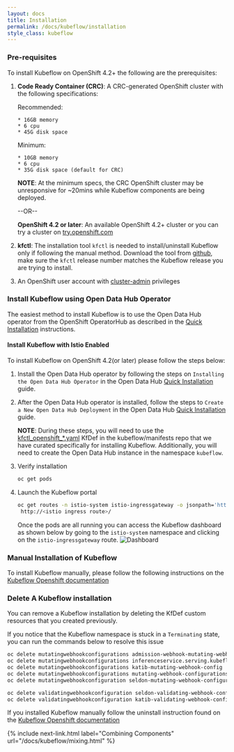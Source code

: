 ```yaml
---
layout: docs
title: Installation
permalink: /docs/kubeflow/installation
style_class: kubeflow
---
```


### Pre-requisites
To install Kubeflow on OpenShift 4.2+ the following are the prerequisites:
1. **Code Ready Container (CRC)**:  A CRC-generated OpenShift cluster with the following specifications:

   Recommended:
   ```
   * 16GB memory
   * 6 cpu
   * 45G disk space
   ```

   Minimum:
   ```
   * 10GB memory
   * 6 cpu
   * 35G disk space (default for CRC)
   ```

   **NOTE**: At the minimum specs, the CRC OpenShift cluster may be unresponsive for ~20mins while Kubeflow components are being deployed.

   --OR--

   **OpenShift 4.2 or later**: An available OpenShift 4.2+ cluster or you can try a cluster on [try.openshift.com](https://try.openshift.com)

1. **kfctl**: The installation tool `kfctl` is needed to install/uninstall Kubeflow only if following the manual method. Download the tool from [github](https://github.com/kubeflow/kubeflow/releases/), make sure the `kfctl` release number matches the Kubeflow release you are trying to install. 

1. An OpenShift user account with [cluster-admin](https://docs.openshift.com/container-platform/4.4/authentication/using-rbac.html#creating-cluster-admin_using-rbac) privileges

### Install Kubeflow using Open Data Hub Operator
The easiest method to install Kubeflow is to use the Open Data Hub operator from the OpenShift OperatorHub as described in the [Quick Installation](../getting-started/beta/quick-installation.md) instructions. 

#### Install Kubeflow with Istio Enabled

To install Kubeflow on OpenShift 4.2(or later) please follow the steps below:
1. Install the Open Data Hub operator by following the steps on `Installing the Open Data Hub Operator` in the Open Data Hub [Quick Installation](../getting-started/quick-installation.html#installing-the-open-data-hub-operator) guide.

1. After the Open Data Hub operator is installed, follow the steps to `Create a New Open Data Hub Deployment` in the Open Data Hub [Quick Installation](../getting-started/quick-installation.html#create-a-new-open-data-hub-deployment) guide.

   **NOTE**: During these steps, you will need to use the [kfctl_openshift_*.yaml](https://github.com/kubeflow/manifests/tree/master/distributions/kfdef) KfDef in the kubeflow/manifests repo that we have curated specifically for installing Kubeflow. Additionally, you will need to create the Open Data Hub instance in the namespace `kubeflow`.

1. Verify installation
    ```bash
    oc get pods
    ```

1. Launch the Kubeflow portal
    ```bash
    oc get routes -n istio-system istio-ingressgateway -o jsonpath='http://{.spec.host}/'
     http://<istio ingress route>/
    ```
    Once the pods are all running you can access the Kubeflow dashboard as shown below by going to the `istio-system` namespace and clicking on the `istio-ingressgateway` route.
    ![Dashboard]({{site.baseurl}}/assets/img/pages/docs/kubeflow/kfdashboard.png "Dashboard")
    
### Manual Installation of Kubeflow
To install Kubeflow manually, please follow the following instructions on the [Kubeflow Openshift documentation](https://www.kubeflow.org/docs/openshift/install-kubeflow/)

### Delete A Kubeflow installation
You can remove a Kubeflow installation by deleting the KfDef custom resources that you created previously.

If you notice that the Kubeflow namespace is stuck in a `Terminating` state, you can run the commands below to resolve this issue

```bash
oc delete mutatingwebhookconfigurations admission-webhook-mutating-webhook-configuration
oc delete mutatingwebhookconfigurations inferenceservice.serving.kubeflow.org
oc delete mutatingwebhookconfigurations katib-mutating-webhook-config
oc delete mutatingwebhookconfigurations mutating-webhook-configurations
oc delete mutatingwebhookconfiguration seldon-mutating-webhook-configuration-kubeflow

oc delete validatingwebhookconfiguration seldon-validating-webhook-configuration-kubeflow
oc delete validatingwebhookconfiguration katib-validating-webhook-config
```
If you installed Kubeflow manually follow the uninstall instruction found on the [Kubeflow Openshift documentation](https://www.kubeflow.org/docs/openshift/)

{% include next-link.html label="Combining Components" url="/docs/kubeflow/mixing.html" %}
